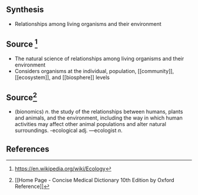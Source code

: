 ## Synthesis
- Relationships among living organisms and their environment
## Source [^1]
- The natural science of relationships among living organisms and their environment
- Considers organisms at the individual, population, [[community]], [[ecosystem]], and [[biosphere]] levels
## Source[^2]
- (bionomics) $n$. the study of the relationships between humans, plants and animals, and the environment, including the way in which human activities may affect other animal populations and alter natural surroundings. -ecological adj. —ecologist $n$.
## References

[^1]: https://en.wikipedia.org/wiki/Ecology
[^2]: [[Home Page - Concise Medical Dictionary 10th Edition by Oxford Reference]]